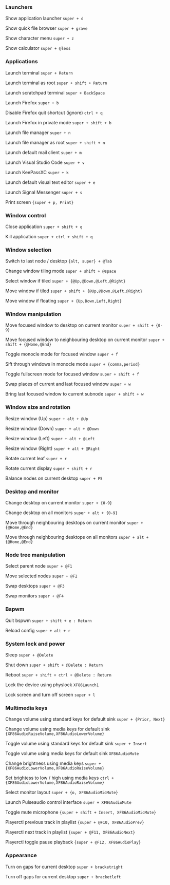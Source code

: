 
### Launchers

Show application launcher `super + d`

Show quick file browser `super + grave`

Show character menu `super + z`

Show calculator `super + @less`


### Applications

Launch terminal `super + Return`

Launch terminal as root `super + shift + Return`

Launch scratchpad terminal `super + BackSpace`

Launch Firefox `super + b`

Disable Firefox quit shortcut (ignore) `ctrl + q`

Launch Firefox in private mode `super + shift + b`

Launch file manager `super + n`

Launch file manager as root `super + shift + n`

Launch default mail client `super + m`

Launch Visual Studio Code `super + v`

Launch KeePassXC `super + k`

Launch default visual text editor `super + e`

Launch Signal Messenger `super + s`

Print screen `{super + p, Print}`


### Window control

Close application `super + shift + q`

Kill application `super + ctrl + shift + q`


### Window selection

Switch to last node / desktop `{alt, super} + @Tab`

Change window tiling mode `super + shift + @space`

Select window if tiled `super + {@Up,@Down,@Left,@Right}`

Move window if tiled `super + shift + {@Up,@Down,@Left,@Right}`

Move window if floating `super + {Up,Down,Left,Right}`


### Window manipulation

Move focused window to desktop on current monitor `super + shift + {0-9}`

Move focused window to neighbouring desktop on current monitor `super + shift + {@Home,@End}`

Toggle monocle mode for focused window `super + f `

Sift through windows in monocle mode `super + {comma,period}`

Toggle fullscreen mode for focused window `super + shift + f `

Swap places of current and last focused window `super + w`

Bring last focused window to current subnode `super + shift + w`


### Window size and rotation

Resize window (Up) `super + alt + @Up`

Resize window (Down) `super + alt + @Down`

Resize window (Left) `super + alt + @Left`

Resize window (Right) `super + alt + @Right`

Rotate current leaf `super + r`

Rotate current display `super + shift + r`

Balance nodes on current desktop `super + F5`


### Desktop and monitor

Change desktop on current monitor `super + {0-9}`

Change desktop on all monitors `super + alt + {0-9}`

Move through neighbouring desktops on current monitor `super + {@Home,@End}`

Move through neighbouring desktops on all monitors `super + alt + {@Home,@End}`


### Node tree manipulation

Select parent node `super + @F1`

Move selected nodes `super + @F2`

Swap desktops `super + @F3`

Swap monitors `super + @F4`


### Bspwm

Quit bspwm `super + shift + e : Return`

Reload config `super + alt + r`


### System lock and power

Sleep `super + @Delete`

Shut down `super + shift + @Delete : Return`

Reboot `super + shift + ctrl + @Delete : Return`

Lock the device using physlock `XF86Launch1`

Lock screen and turn off screen `super + l`


### Multimedia keys

Change volume using standard keys for default sink `super + {Prior, Next}`

Change volume using media keys for default sink `{XF86AudioRaiseVolume,XF86AudioLowerVolume}`

Toggle volume using standard keys for default sink `super + Insert`

Toggle volume using media keys for default sink `XF86AudioMute`

Change brightness using media keys `super + {XF86AudioLowerVolume,XF86AudioRaiseVolume}`

Set brightess to low / high using media keys `ctrl + {XF86AudioLowerVolume,XF86AudioRaiseVolume}`

Select monitor layout `super + {o, XF86AudioMicMute}`

Launch Pulseaudio control interface `super + XF86AudioMute`

Toggle mute microphone `{super + shift + Insert, XF86AudioMicMute}`

Playerctl previous track in playlist `{super + @F10, XF86AudioPrev}`

Playerctl next track in playlist `{super + @F11, XF86AudioNext}`

Playerctl toggle pause playback `{super + @F12, XF86AudioPlay}`


### Appearance

Turn on gaps for current desktop `super + bracketright`

Turn off gaps for current desktop `super + bracketleft`

